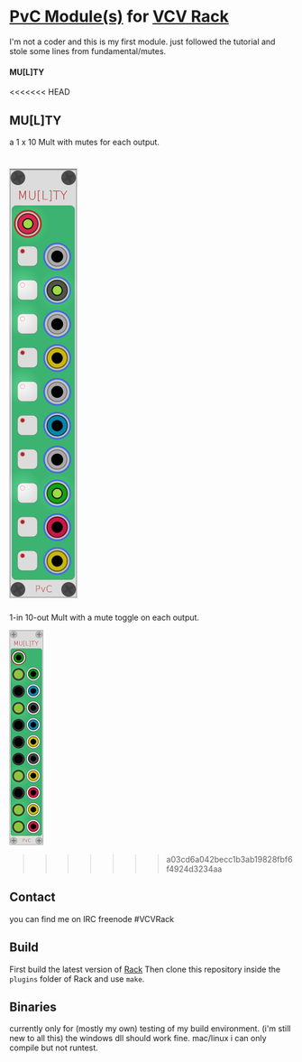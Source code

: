 
# [PvC Module(s)](https://phdsg.github.io/PvC) for [VCV Rack](https://vcvrack.com)
I'm not a coder and this is my first module.
just followed the tutorial and stole some lines from fundamental/mutes.

#### MU[L]TY

<<<<<<< HEAD
## MU[L]TY
a 1 x 10 Mult with mutes for each output.

!["MU[L]TY"](/images/multy.png?raw=true "MU[L]TY")
=======
1-in 10-out Mult with a mute toggle on each output.
 
![Multy](/images/Multy.PNG?raw=true "Multy")
>>>>>>> a03cd6a042becc1b3ab19828fbf6f4924d3234aa


## Contact

you can find me on IRC freenode #VCVRack


## Build

First build the latest version of [Rack](https://github.com/VCVRack/Rack) 
Then clone this repository inside the `plugins` folder of Rack and use `make`.


## Binaries

currently only for (mostly my own) testing of my build environment. (i'm still new to all this)
the windows dll should work fine.
mac/linux i can only compile but not runtest.